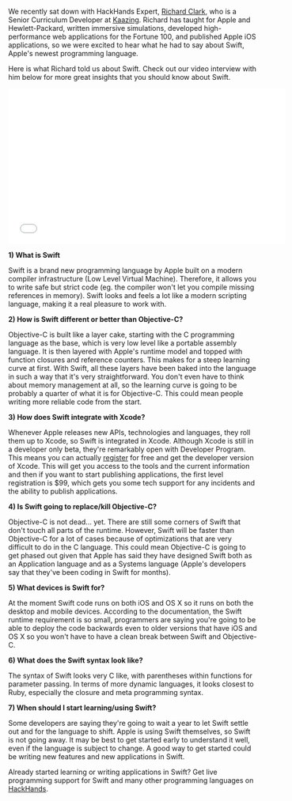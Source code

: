 We recently sat down with HackHands Expert, [Richard Clark](http://hackhands.com/rdclark "Richard Clark"), who is a Senior Curriculum Developer at [Kaazing](http://http://www.kaazing.com). Richard has taught for Apple and Hewlett-Packard, written immersive simulations, developed high-performance web applications for the Fortune 100, and published Apple iOS applications, so we were excited to hear what he had to say about Swift, Apple's newest programming language.

Here is what Richard told us about Swift. Check out our video interview with him below for more great insights that you should know about Swift.

<iframe src="//www.youtube.com/embed/qwfkvlOfs1s" width="560" height="315" frameborder="0" allowfullscreen="allowfullscreen"></iframe>

**1) What is Swift**

Swift is a brand new programming language by Apple built on a modern compiler infrastructure (Low Level Virtual Machine). Therefore, it allows you to write safe but strict code (eg. the compiler won't let you compile missing references in memory). Swift looks and feels a lot like a modern scripting language, making it a real pleasure to work with.

**2) How is Swift different or better than Objective-C?**

Objective-C is built like a layer cake, starting with the C programming language as the base, which is very low level like a portable assembly language. It is then layered with Apple's runtime model and topped with function closures and reference counters. This makes for a steep learning curve at first. With Swift, all these layers have been baked into the language in such a way that it's very straightforward. You don't even have to think about memory management at all, so the learning curve is going to be probably a quarter of what it is for Objective-C. This could mean people writing more reliable code from the start.

**3) How does Swift integrate with Xcode?**

Whenever Apple releases new APIs, technologies and languages, they roll them up to Xcode, so Swift is integrated in Xcode. Although Xcode is still in a developer only beta, they're remarkably open with Developer Program. This means you can actually [register](https://developer.apple.com/news/?id=07112014a) for free and get the developer version of Xcode. This will get you access to the tools and the current information and then if you want to start publishing applications, the first level registration is $99, which gets you some tech support for any incidents and the ability to publish applications.

**4) Is Swift going to replace/kill Objective-C?**

Objective-C is not dead... yet. There are still some corners of Swift that don't touch all parts of the runtime. However, Swift will be faster than Objective-C for a lot of cases because of optimizations that are very difficult to do in the C language. This could mean Objective-C is going to get phased out given that Apple has said they have designed Swift both as an Application language and as a Systems language (Apple's developers say that they've been coding in Swift for months).

**5) What devices is Swift for?**

At the moment Swift code runs on both iOS and OS X so it runs on both the desktop and mobile devices. According to the documentation, the Swift runtime requirement is so small, programmers are saying you're going to be able to deploy the code backwards even to older versions that have iOS and OS X so you won't have to have a clean break between Swift and Objective-C.

**6) What does the Swift syntax look like?**

The syntax of Swift looks very C like, with parentheses within functions for parameter passing. In terms of more dynamic languages, it looks closest to Ruby, especially the closure and meta programming syntax.

**7) When should I start learning/using Swift?**

Some developers are saying they're going to wait a year to let Swift settle out and for the language to shift. Apple is using Swift themselves, so Swift is not going away. It may be best to get started early to understand it well, even if the language is subject to change. A good way to get started could be writing new features and new applications in Swift.

Already started learning or writing applications in Swift? Get live programming support for Swift and many other programming languages on [HackHands](http://www.hackhands.com).

